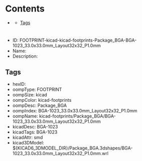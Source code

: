 



Contents
========

* [](#)
	* [Tags](#tags)

# 

- ID: FOOTPRINT-kicad-kicad-footprints-Package_BGA-BGA-1023_33.0x33.0mm_Layout32x32_P1.0mm
- Name: 
- Description: 

## Tags

- hexID: 
- oompType: FOOTPRINT
- oompSize: kicad
- oompColor: kicad-footprints
- oompDesc: Package_BGA
- oompIndex: BGA-1023_33.0x33.0mm_Layout32x32_P1.0mm
- oompName: kicad-footprints/Package_BGA/BGA-1023_33.0x33.0mm_Layout32x32_P1.0mm
- kicadDesc: BGA-1023
- kicadTags: BGA-1023
- kicadAttr: smd
- kicad3DModel: ${KICAD6_3DMODEL_DIR}/Package_BGA.3dshapes/BGA-1023_33.0x33.0mm_Layout32x32_P1.0mm.wrl
